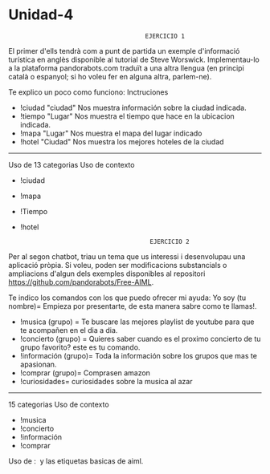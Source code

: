 # Unidad-4
                                          EJERCICIO 1
El primer d'ells tendrà com a punt de partida un exemple d'informació turística en anglès 
disponible al tutorial de Steve Worswick. Implementau-lo a la plataforma pandorabots.com 
traduït a una altra llengua (en principi català o espanyol; si ho voleu fer en alguna altra, parlem-ne).

Te explico un poco como funciono:
Inctruciones
 
- !ciudad "ciudad"   Nos muestra información sobre la ciudad indicada.
- !tiempo "Lugar"    Nos muestra el tiempo que hace en la ubicacion indicada.
- !mapa   "Lugar"    Nos muestra el mapa del lugar indicado
- !hotel  "Ciudad"   Nos muestra los mejores hoteles de la ciudad
--------------------------------------------------------------------------

Uso de 13 categorias
Uso de contexto
- !ciudad
- !mapa
- !Tiempo
- !hotel

                                          EJERCICIO 2

Per al segon chatbot, triau un tema que us interessi i desenvolupau una aplicació pròpia. 
Si voleu, poden ser modificacions substancials o ampliacions d'algun dels exemples disponibles al repositori 
https://github.com/pandorabots/Free-AIML.


Te indico los comandos con los que puedo ofrecer mi ayuda: 
   Yo soy (tu nombre)= Empieza por presentarte, de esta manera sabre como te llamas!. 
   -  !musica (grupo)  = Te buscare las mejores playlist de youtube para que te acompañen en el dia a dia.
   -  !concierto (grupo) = Quieres saber cuando es el proximo concierto de tu grupo favorito? este es tu comando.
   -  !información (grupo)= Toda la información sobre los grupos que mas te apasionan.
   -  !comprar (grupo)= Comprasen amazon
   -  !curiosidades= curiosidades sobre la musica al azar
----------------------------------------------------------------------------

15 categorias
Uso de contexto
- !musica
- !concierto 
- !información
- !comprar

Uso de :
<carousel>
<card>
<image>
<random>
y las etiquetas basicas de aiml.
<srai>
<template>
<pattern>
<that>
etc....
